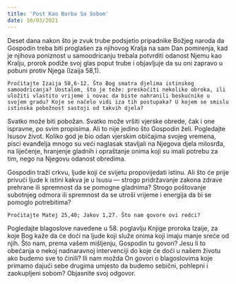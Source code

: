 ```yaml
---
title: 'Post Kao Borba Sa Sobom'
date: 10/03/2021
---
```


Deset dana nakon što je zvuk trube podsjetio pripadnike Božjeg naroda da Gospodin treba biti proglašen za njihovog Kralja na sam Dan pomirenja, kad je njihova poniznost u samoodricanju trebala potvrditi odanost Njemu kao Kralju, prorok podiže svoj glas poput trube i objavljuje da su oni zapravo u pobuni protiv Njega (Izaija 58,1).

`Pročitajte Izaija 58,6-12. Što Bog smatra djelima istinskog samoodricanja? Uostalom, što je teže: preskočiti nekoliko obroka, ili uložiti vlastito vrijeme i novac da biste nahranili beskućnike u svojem gradu? Koje se načelo vidi iza tih postupaka? U kojem se smislu istinska pobožnost sastoji od takvih djela?`

Svatko može biti pobožan. Svatko može vršiti vjerske obrede, čak i one ispravne, po svim propisima. Ali to nije jedino što Gospodin želi. Pogledajte Isusov život. Koliko god je bio odan vjerskim običajima svojeg vremena, pisci evanđelja mnogo su veći naglasak stavljali na Njegova djela milosrđa, na liječenje, hranjenje gladnih i opraštanje onima koji su imali potrebu za tim, nego na Njegovu odanost obredima.

Gospodin traži crkvu, ljude koji će svijetu propovijedati istinu. Ali što će prije privući ljude k istini kakva je u Isusu — strogo pridržavanje zakona zdrave prehrane ili spremnost da se pomogne gladnima? Strogo poštovanje subotnjeg odmora ili spremnost da se utroši vrijeme i energija da bi se pomoglo potrebitima?

`Pročitajte Matej 25,40; Jakov 1,27. Što nam govore ovi redci?`

Pogledajte blagoslove navedene u 58. poglavlju Knjige proroka Izaije, za koje Bog kaže da će doći na ljude koji služe onima koji imaju manje sreće od njih. Što nam, prema vašem mišljenju, Gospodin tu govori? Jesu li to obećanja o nekoj nadnaravnoj intervenciji do koje će doći u našem životu ako budemo sve to činili? Ili nam možda On govori o blagoslovima koje primamo dajući sebe drugima umjesto da budemo sebični, pohlepni i zaokupljeni sobom? Objasnite svoj odgovor.